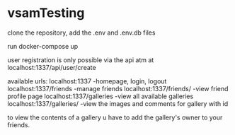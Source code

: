 # vsamTesting

clone the repository,
add the .env and .env.db files

run docker-compose up

user registration is only possible via the api atm at localhost:1337/api/user/create

available urls:
  localhost:1337  -homepage, login, logout
  localhost:1337/friends  -manage friends
  localhost:1337/friends/<slug> -view friend profile page
  localhost:1337/galleries -view all available galleries
  localhost:1337/galleries/<id> -view the images and comments for gallery with id <id>

to view the contents of a gallery u have to add the gallery's owner to your friends.
